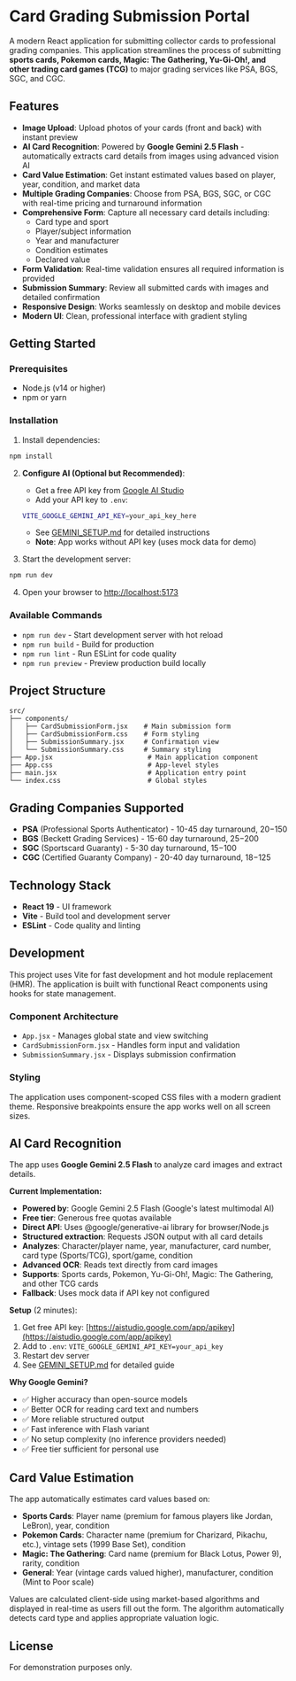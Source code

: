 # Card Grading Submission Portal

A modern React application for submitting collector cards to professional grading companies. This application streamlines the process of submitting **sports cards, Pokemon cards, Magic: The Gathering, Yu-Gi-Oh!, and other trading card games (TCG)** to major grading services like PSA, BGS, SGC, and CGC.

## Features

- **Image Upload**: Upload photos of your cards (front and back) with instant preview
- **AI Card Recognition**: Powered by **Google Gemini 2.5 Flash** - automatically extracts card details from images using advanced vision AI
- **Card Value Estimation**: Get instant estimated values based on player, year, condition, and market data
- **Multiple Grading Companies**: Choose from PSA, BGS, SGC, or CGC with real-time pricing and turnaround information
- **Comprehensive Form**: Capture all necessary card details including:
  - Card type and sport
  - Player/subject information
  - Year and manufacturer
  - Condition estimates
  - Declared value
- **Form Validation**: Real-time validation ensures all required information is provided
- **Submission Summary**: Review all submitted cards with images and detailed confirmation
- **Responsive Design**: Works seamlessly on desktop and mobile devices
- **Modern UI**: Clean, professional interface with gradient styling

## Getting Started

### Prerequisites

- Node.js (v14 or higher)
- npm or yarn

### Installation

1. Install dependencies:
```bash
npm install
```

2. **Configure AI (Optional but Recommended)**:
   - Get a free API key from [Google AI Studio](https://aistudio.google.com/app/apikey)
   - Add your API key to `.env`:
   ```bash
   VITE_GOOGLE_GEMINI_API_KEY=your_api_key_here
   ```
   - See [GEMINI_SETUP.md](GEMINI_SETUP.md) for detailed instructions
   - **Note**: App works without API key (uses mock data for demo)

3. Start the development server:
```bash
npm run dev
```

4. Open your browser to [http://localhost:5173](http://localhost:5173)

### Available Commands

- `npm run dev` - Start development server with hot reload
- `npm run build` - Build for production
- `npm run lint` - Run ESLint for code quality
- `npm run preview` - Preview production build locally

## Project Structure

```
src/
├── components/
│   ├── CardSubmissionForm.jsx    # Main submission form
│   ├── CardSubmissionForm.css    # Form styling
│   ├── SubmissionSummary.jsx     # Confirmation view
│   └── SubmissionSummary.css     # Summary styling
├── App.jsx                        # Main application component
├── App.css                        # App-level styles
├── main.jsx                       # Application entry point
└── index.css                      # Global styles
```

## Grading Companies Supported

- **PSA** (Professional Sports Authenticator) - 10-45 day turnaround, $20-$150
- **BGS** (Beckett Grading Services) - 15-60 day turnaround, $25-$200
- **SGC** (Sportscard Guaranty) - 5-30 day turnaround, $15-$100
- **CGC** (Certified Guaranty Company) - 20-40 day turnaround, $18-$125

## Technology Stack

- **React 19** - UI framework
- **Vite** - Build tool and development server
- **ESLint** - Code quality and linting

## Development

This project uses Vite for fast development and hot module replacement (HMR). The application is built with functional React components using hooks for state management.

### Component Architecture

- `App.jsx` - Manages global state and view switching
- `CardSubmissionForm.jsx` - Handles form input and validation
- `SubmissionSummary.jsx` - Displays submission confirmation

### Styling

The application uses component-scoped CSS files with a modern gradient theme. Responsive breakpoints ensure the app works well on all screen sizes.

## AI Card Recognition

The app uses **Google Gemini 2.5 Flash** to analyze card images and extract details.

**Current Implementation:**
- **Powered by**: Google Gemini 2.5 Flash (Google's latest multimodal AI)
- **Free tier**: Generous free quotas available
- **Direct API**: Uses @google/generative-ai library for browser/Node.js
- **Structured extraction**: Requests JSON output with all card details
- **Analyzes**: Character/player name, year, manufacturer, card number, card type (Sports/TCG), sport/game, condition
- **Advanced OCR**: Reads text directly from card images
- **Supports**: Sports cards, Pokemon, Yu-Gi-Oh!, Magic: The Gathering, and other TCG cards
- **Fallback**: Uses mock data if API key not configured

**Setup** (2 minutes):
1. Get free API key: [https://aistudio.google.com/app/apikey](https://aistudio.google.com/app/apikey)
2. Add to `.env`: `VITE_GOOGLE_GEMINI_API_KEY=your_api_key`
3. Restart dev server
4. See [GEMINI_SETUP.md](GEMINI_SETUP.md) for detailed guide

**Why Google Gemini?**
- ✅ Higher accuracy than open-source models
- ✅ Better OCR for reading card text and numbers
- ✅ More reliable structured output
- ✅ Fast inference with Flash variant
- ✅ No setup complexity (no inference providers needed)
- ✅ Free tier sufficient for personal use

## Card Value Estimation

The app automatically estimates card values based on:
- **Sports Cards**: Player name (premium for famous players like Jordan, LeBron), year, condition
- **Pokemon Cards**: Character name (premium for Charizard, Pikachu, etc.), vintage sets (1999 Base Set), condition
- **Magic: The Gathering**: Card name (premium for Black Lotus, Power 9), rarity, condition
- **General**: Year (vintage cards valued higher), manufacturer, condition (Mint to Poor scale)

Values are calculated client-side using market-based algorithms and displayed in real-time as users fill out the form. The algorithm automatically detects card type and applies appropriate valuation logic.

## License

For demonstration purposes only.
